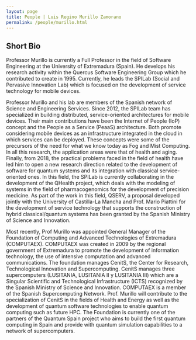 ```yaml
---
layout: page
title: People | Luis Regino Murillo Zamorano
permalink: /people/murillo.html
---
```


## Short Bio

Professor Murillo is currently a Full Professor in the field of Software Engineering at the University of Extremadura (Spain). He develops his research activity within the Quercus Software Engineering Group which he contributed to create in 1995. Currently, he leads the SPILab (Social and Pervasive Innovation Lab) which is focused on the development of service technology for mobile devices.

Professor Murillo and his lab are members of the Spanish network of Science and Engineering Services. Since 2012, the SPILab team has specialized in building distributed, service-oriented architectures for mobile devices. Their main contributions have been the Internet of People (IoP) concept and the People as a Service (PeaaS) architecture. Both promote considering mobile devices as an infrastructure integrated in the cloud in which services can be deployed. These concepts were some of the precursors of the need for what we know today as Fog and Mist Computing. In all this research, the application areas were that of health and aging. Finally, from 2018, the practical problems faced in the field of health have led him to open a new research direction related to the development of software for quantum systems and its integration with classical service-oriented ones. In this field, the SPILab is currently collaborating in the development of the QHealth project, which deals with the modeling of systems in the field of pharmacogenomics for the development of precision medicine. As part of the work in this field, QSERV, a proposal developed jointly with the University of Castilla-La Mancha and Prof. Mario Piattini for the development of service technology that supports the construction of hybrid classical/quantum systems has been granted by the Spanish Ministry of Science and Innovation.

Most recently, Prof Murillo was appointed General Manager of the Foundation of Computing and Advanced Technologies of Extremadura (COMPUTAEX). COMPUTAEX was created in 2009 by the regional government of Extremadura to promote the development of information technology, the use of intensive computation and advanced communications. The foundation manages CenitS, the Center for Research, Technological Innovation and Supercomputing. CenitS manages three supercomputers (LUSITANIA, LUSITANIA II y LUSITANIA III) which are a Singular Scientific and Technological Infrastructure (ICTS) recognized by the Spanish Ministry of Science and Innovation. COMPUTAEX is a member of the Spanish Supercomputing Network. Prof. Murillo will contribute to the specialization of CenitS in the fields of Health and Energy as well as the development of quantum software technologies to enable quantum computing such as future HPC. The Foundation is currently one of the partners of the Quantum Spain project who aims to build the first quantum computing in Spain and provide with quantum simulation capabilities to a network of supercomputers.
